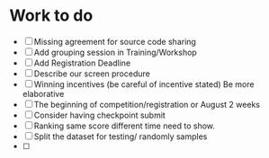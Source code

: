# Work to do

* [ ] Missing agreement for source code sharing
* [ ] Add grouping session in Training/Workshop
* [ ] Add Registration Deadline
* [ ] Describe our screen procedure
* [ ] Winning incentives \(be careful of incentive stated\) Be more elaborative
* [ ] The beginning of competition/registration or August 2 weeks
* [ ] Consider having checkpoint submit
* [ ] Ranking same score different time need to show.
* [ ] Split the dataset for testing/ randomly samples
* [ ] 

